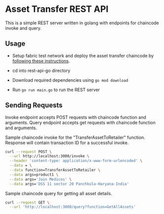 # Asset Transfer REST API

This is a simple REST server written in golang with endpoints for chaincode invoke and query.

  
## Usage

- Setup fabric test network and deploy the asset transfer chaincode by [following these instructions](https://github.com/Vyom-Yadav/Fake-Product-Detection-Hyperledger/blob/master/README.md).

- cd into rest-api-go directory
- Download required dependencies using `go mod download`
- Run `go run main.go` to run the REST server

## Sending Requests

Invoke endpoint accepts POST requests with chaincode function and arguments. Query endpoint accepts get requests with chaincode function and arguments.

Sample chaincode invoke for the "TransferAssetToRetailer" function. Response will contain transaction ID for a successful invoke.

``` sh
curl --request POST \
  --url http://localhost:3000/invoke \
  --header 'content-type: application/x-www-form-urlencoded' \
  --data = \
  --data function=TransferAssetToRetailer \
  --data args=product1 \
  --data args='Jain Medicos' \
  --data args='DSS 11 sector 20 Panchkula-Haryana-India'
```
Sample chaincode query for getting all asset details.

``` sh
curl --request GET \
  --url 'http://localhost:3000/query?function=GetAllAssets'
```
